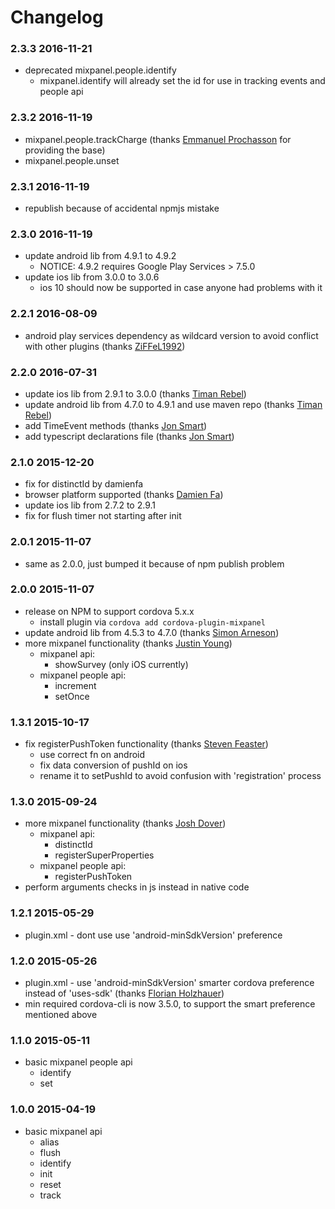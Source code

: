Changelog
=========

### 2.3.3 2016-11-21
- deprecated mixpanel.people.identify
  - mixpanel.identify will already set the id for use in tracking events and people api


### 2.3.2 2016-11-19
- mixpanel.people.trackCharge (thanks [Emmanuel Prochasson](https://github.com/eprochasson) for providing the base)
- mixpanel.people.unset


### 2.3.1 2016-11-19
- republish because of accidental npmjs mistake


### 2.3.0 2016-11-19
- update android lib from 4.9.1 to 4.9.2
  - NOTICE: 4.9.2 requires Google Play Services > 7.5.0
- update ios lib from 3.0.0 to 3.0.6
  - ios 10 should now be supported in case anyone had problems with it


### 2.2.1 2016-08-09
- android play services dependency as wildcard version to avoid conflict with other plugins (thanks [ZiFFeL1992](https://github.com/ZiFFeL1992))


### 2.2.0 2016-07-31
- update ios lib from 2.9.1 to 3.0.0 (thanks [Timan Rebel](https://github.com/timanrebel))
- update android lib from 4.7.0 to 4.9.1 and use maven repo (thanks [Timan Rebel](https://github.com/timanrebel))
- add TimeEvent methods (thanks [Jon Smart](https://github.com/JonSmart))
- add typescript declarations file (thanks [Jon Smart](https://github.com/JonSmart))


### 2.1.0 2015-12-20
- fix for distinctId by damienfa
- browser platform supported (thanks [Damien Fa](https://github.com/damienfa))
- update ios lib from 2.7.2 to 2.9.1
- fix for flush timer not starting after init


### 2.0.1 2015-11-07
- same as 2.0.0, just bumped it because of npm publish problem


### 2.0.0 2015-11-07
- release on NPM to support cordova 5.x.x
  - install plugin via ``` cordova add cordova-plugin-mixpanel ```
- update android lib from 4.5.3 to 4.7.0 (thanks [Simon Arneson](https://github.com/scanniza))
- more mixpanel functionality (thanks [Justin Young](https://github.com/soupman99))
  - mixpanel api:
    - showSurvey (only iOS currently)
  - mixpanel people api:
    - increment
    - setOnce


### 1.3.1 2015-10-17
- fix registerPushToken functionality (thanks [Steven Feaster](https://github.com/sfeast))
  - use correct fn on android
  - fix data conversion of pushId on ios
  - rename it to setPushId to avoid confusion with 'registration' process


### 1.3.0 2015-09-24

- more mixpanel functionality (thanks [Josh Dover](https://github.com/joshdover))
  - mixpanel api:
    - distinctId
    - registerSuperProperties
  - mixpanel people api:
    - registerPushToken
- perform arguments checks in js instead in native code


### 1.2.1 2015-05-29

- plugin.xml - dont use use 'android-minSdkVersion' preference


### 1.2.0 2015-05-26

- plugin.xml - use 'android-minSdkVersion' smarter cordova preference instead of 'uses-sdk' (thanks [Florian Holzhauer](https://github.com/fh))
- min required cordova-cli is now 3.5.0, to support the smart preference mentioned above


### 1.1.0 2015-05-11

- basic mixpanel people api
  - identify
  - set
  

### 1.0.0 2015-04-19

- basic mixpanel api
  - alias
  - flush
  - identify
  - init
  - reset
  - track